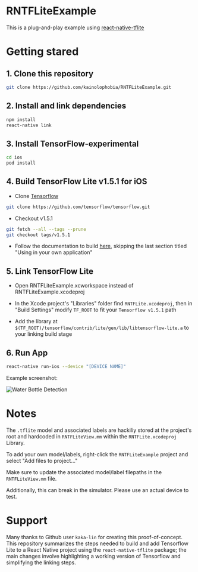 # RNTFLiteExample

This is a plug-and-play example using [react-native-tflite](https://github.com/kaka-lin/react-native-tflite)


# Getting stared

## 1. Clone this repository

```bash
git clone https://github.com/kainolophobia/RNTFLiteExample.git
```

## 2. Install and link dependencies

```bash
npm install
react-native link
```

## 3. Install TensorFlow-experimental

```bash
cd ios
pod install
```

## 4. Build TensorFlow Lite v1.5.1 for iOS

- Clone [Tensorflow](https://github.com/tensorflow/tensorflow)

```bash
git clone https://github.com/tensorflow/tensorflow.git
```

- Checkout v1.5.1

```bash
git fetch --all --tags --prune
git checkout tags/v1.5.1
```

- Follow the documentation to build [here](https://github.com/tensorflow/tensorflow/blob/v1.5.1/tensorflow/contrib/lite/g3doc/ios.md), skipping the last section titled "Using in your own application"

## 5. Link TensorFlow Lite

- Open RNTFLiteExample.xcworkspace instead of RNTFLiteExample.xcodeproj

- In the Xcode project's "Libraries" folder find `RNTFLite.xcodeproj`, then in "Build Settings" modify `TF_ROOT` to fit your `Tensorflow v1.5.1` path

- Add the library at `$(TF_ROOT)/tensorflow/contrib/lite/gen/lib/libtensorflow-lite.a` to your linking build stage

## 6. Run App

```bash
react-native run-ios --device "[DEVICE NAME]"
```

Example screenshot:

![Water Bottle Detection](https://raw.githubusercontent.com/kainolophobia/RNTFLiteExample/master/images/waterbottle.png)


# Notes

The `.tflite` model and associated labels are hackiliy stored at the project's root and hardcoded in `RNTFLiteView.mm` within the `RNTFLite.xcodeproj` Library.

To add your own model/labels, right-click the `RNTFLiteExample` project and select "Add files to project..."

Make sure to update the associated model/label filepaths in the `RNTFLiteView.mm` file.

Additionally, this can break in the simulator. Please use an actual device to test.

# Support

Many thanks to Github user `kaka-lin` for creating this proof-of-concept. This repository summarizes the steps needed to build and add Tensorflow Lite to a React Native project using the `react-native-tflite` package; the main changes involve highlighting a working version of Tensorflow and simplifying the linking steps.


